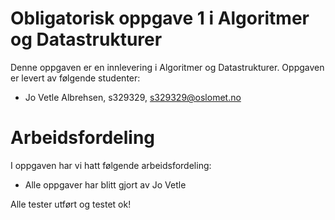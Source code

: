 # Obligatorisk oppgave 1 i Algoritmer og Datastrukturer

Denne oppgaven er en innlevering i Algoritmer og Datastrukturer. 
Oppgaven er levert av følgende studenter:
* Jo Vetle Albrehsen, s329329, s329329@oslomet.no

# Arbeidsfordeling

I oppgaven har vi hatt følgende arbeidsfordeling:
* Alle oppgaver har blitt gjort av Jo Vetle

Alle tester utført og testet ok!

